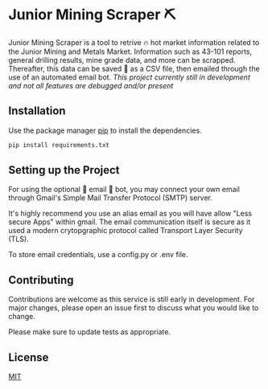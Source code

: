 # Junior Mining Scraper ⛏️

Junior Mining Scraper is a tool to retrive 🔥 hot market information related to the Junior Mining and Metals Market. Information such as 43-101 reports, general drilling results, mine grade data, and more can be scrapped. Thereafter, this data can be saved 💾 as a CSV file, then emailed through the use of an automated email bot.
*This project currently still in development and not all features are debugged and/or present*

## Installation

Use the package manager [pip](https://pip.pypa.io/en/stable/) to install the dependencies.

```python
pip install requirements.txt
```

## Setting up the Project 

For using the optional 📧 email 🤖 bot, you may connect your own email through Gmail's Simple Mail Transfer Protocol (SMTP) server.

It's highly recommend you use an alias email as you will have allow "Less secure Apps" within gmail. The email communication itself is secure as it used a modern crytopgraphic protocol called Transport Layer Security (TLS).

To store email credentials, use a config.py or .env file.


## Contributing
Contributions are welcome as this service is still early in development. For major changes, please open an issue first to discuss what you would like to change.

Please make sure to update tests as appropriate.

## License
[MIT](https://choosealicense.com/licenses/mit/)
